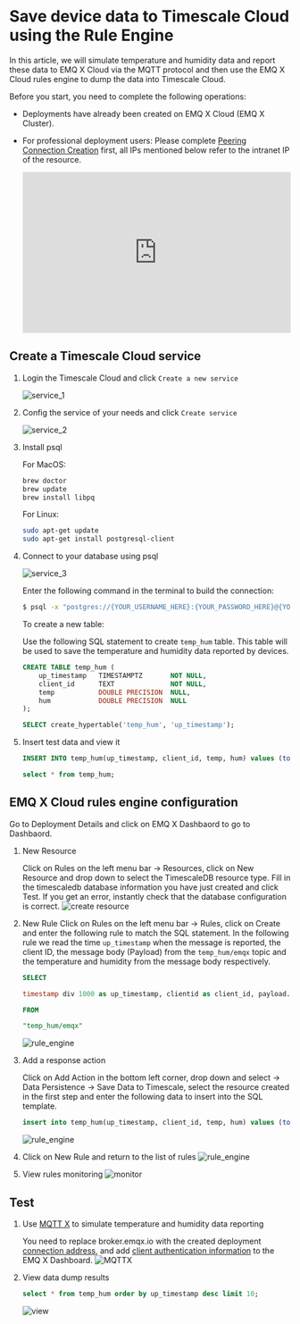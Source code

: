# Save device data to Timescale Cloud using the Rule Engine

In this article, we will simulate temperature and humidity data and report these data to EMQ X Cloud via the MQTT protocol and then use the EMQ X Cloud rules engine to dump the data into Timescale Cloud.

Before you start, you need to complete the following operations:
* Deployments have already been created on EMQ X Cloud (EMQ X Cluster).
* For professional deployment users: Please complete [Peering Connection Creation](../deployments/vpc_peering.md) first, all IPs mentioned below refer to the intranet IP of the resource.


  <div style="position: relative; padding: 30% 45%;">
  <iframe style="position: absolute; width: 100%; height: 100%; left: 0; top: 0;" src="https://www.youtube.com/embed/7EheLmjaHCk" title="YouTube video player" frameborder="0" allow="accelerometer; autoplay; encrypted-media; gyroscope; picture-in-picture" allowfullscreen></iframe>
  </div>

## Create a Timescale Cloud service

1. Login the Timescale Cloud and click `Create a new service`

   ![service_1](./_assets/timescale_cloud_1.png)

2. Config the service of your needs and click `Create service`

   ![service_2](./_assets/timescale_cloud_2.png)

3. Install psql 
   
   For MacOS:
   ```bash
   brew doctor
   brew update
   brew install libpq
   ```
   
   For Linux:
   ```bash
   sudo apt-get update
   sudo apt-get install postgresql-client
   ```

4. Connect to your database using psql

   ![service_3](./_assets/timescale_cloud_3.png)
   
   Enter the following command in the terminal to build the connection:

   ```bash
   $ psql -x "postgres://{YOUR_USERNAME_HERE}:{YOUR_PASSWORD_HERE}@{YOUR_HOSTNAME_HERE}:{YOUR_PORT_HERE}/{YOUR_DB_HERE}"
   ```

      To create a new table: 
   
      Use the following SQL statement to create `temp_hum` table. This table will be used to save the temperature and humidity data reported by devices.
      
   ```sql
   CREATE TABLE temp_hum (
       up_timestamp   TIMESTAMPTZ       NOT NULL,
       client_id      TEXT              NOT NULL,
       temp           DOUBLE PRECISION  NULL,
       hum            DOUBLE PRECISION  NULL
   );
   
   SELECT create_hypertable('temp_hum', 'up_timestamp');
   ```

4. Insert test data and view it
   ```sql
   INSERT INTO temp_hum(up_timestamp, client_id, temp, hum) values (to_timestamp(1603963414), 'temp_hum-001', 19.1, 55);

   select * from temp_hum;
   ```
   
## EMQ X Cloud rules engine configuration

Go to Deployment Details and click on EMQ X Dashbaord to go to Dashbaord.

1. New Resource

   Click on Rules on the left menu bar → Resources, click on New Resource and drop down to select the TimescaleDB resource type. Fill in the timescaledb database information you have just created and click Test. If you get an error, instantly check that the database configuration is correct.
   ![create resource](./_assets/timescale_cloud_resource.png)
   
2. New Rule
   Click on Rules on the left menu bar → Rules, click on Create and enter the following rule to match the SQL statement.  In the following rule we read the time `up_timestamp` when the message is reported, the client ID, the message body (Payload) from the `temp_hum/emqx` topic and the temperature and humidity from the message body respectively.
   
   ```sql
   SELECT 
   
   timestamp div 1000 as up_timestamp, clientid as client_id, payload.temp as temp, payload.hum as hum
   
   FROM
   
   "temp_hum/emqx"
   ```
   ![rule_engine](./_assets/sql_test.png)

3. Add a response action

   Click on Add Action in the bottom left corner, drop down and select → Data Persistence → Save Data to Timescale, select the resource created in the first step and enter the following data to insert into the SQL template.

   ```sql
   insert into temp_hum(up_timestamp, client_id, temp, hum) values (to_timestamp(${up_timestamp}), ${client_id}, ${temp}, ${hum})
   ```
   ![rule_engine](./_assets/timescaledb_action.png)

4. Click on New Rule and return to the list of rules
   ![rule_engine](./_assets/view_rule_engine_timescaledb.png)


5. View rules monitoring
   ![monitor](./_assets/timescale_monitor.png)

## Test
1. Use [MQTT X](https://mqttx.app/) to simulate temperature and humidity data reporting

   You need to replace broker.emqx.io with the created deployment [connection address](../deployments/view_deployment.md), and add [client authentication information](../deployments/auth.md) to the EMQ X Dashboard.
   ![MQTTX](./_assets/mqttx_publish.png)
   
2. View data dump results

   ```sql
   select * from temp_hum order by up_timestamp desc limit 10;
   ```
   ![view](./_assets/timescale_cloud_view.png)
